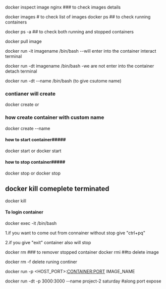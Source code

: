 docker inspect image nginx  ### to check images details 

docker images # to check list of images 
docker ps ## to check running containers 

docker ps -a  ## to check both running and stopped containers 

docker pull image <imagename>

docker run -it imagename /bin/bash  --will enter into the container interact terminal 

docker run -dt imagename /bin/bash -we are not enter into the container detach terminal

docker run -dt --name <name> <imagename> /bin/bash (to give csutome name)


### contianer will create
docker create <imagename> 
          or
### how create container with custom name #####
docker create --name <requiredname> <imagename>


#### how to start container#####

docker start <containerid>
          or
docker start <container name>

#### how to stop container#####
docker stop <containerid> 
           or
docker stop <container name>

## docker kill comeplete terminated 
docker kill <containername>

#### To login container #####
docker exec -it <continername or continerid> /bin/bash

1.if you want to come out from connainer without stop give "ctrl+pq"

2.if you give "exit"  container also will stop

docker rm <containername or continerid> ### to remover stopped container 
docker rmi <imagename> ##to delete image 

docker rm -f <continer id> delete runing continer 

docker run -p <HOST_PORT>:<CONTAINER:PORT> IMAGE_NAME  

docker run -dt -p 3000:3000 --name project-2 saturday   #along port expose
